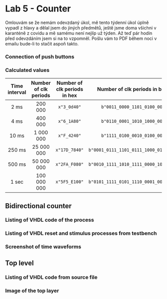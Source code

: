 # Lab 5 - Counter

Omlouvám se že nemám odevzdaný úkol, mě tento týdenní úkol úplně vypadl z hlavy a dělal jsem do jiných předmětů, ještě jsme doma všichni v karanténě z covidu a mě samému není nejlíp už týden. Až teď pár hodin před odevzdáním jsem si na to vzpomněl. Pošlu vám to PDF během noci v emailu bude-li to stačit aspoň takto.

### Connection of push buttons

### Calculated values
   | **Time interval** | **Number of clk periods** | **Number of clk periods in hex** | **Number of clk periods in binary** |
   | :-: | :-: | :-: | :-: |
   | 2&nbsp;ms | 200 000 | `x"3_0d40"` | `b"0011_0000_1101_0100_0000"` |
   | 4&nbsp;ms | 400 000 | `x"6_1A80"` | `b"0110_0001_1010_1000_0000"` |
   | 10&nbsp;ms | 1 000 000 | `x"F_4240"` | `b"1111_0100_0010_0100_0000"` |
   | 250&nbsp;ms | 25 000 000 | `x"17D_7840"` | `b"0001_0111_1101_0111_1000_0100_0000"` |
   | 500&nbsp;ms | 50 000 000 | `x"2FA_F080"` | `b"0010_1111_1010_1111_0000_1000_0000"` |
   | 1&nbsp;sec | 100 000 000 | `x"5F5_E100"` | `b"0101_1111_0101_1110_0001_0000_0000"` |

## Bidirectional counter

### Listing of VHDL code of the process

### Listing of VHDL reset and stimulus processes from testbench

### Screenshot of time waveforms

## Top level

### Listing of VHDL code from source file

### Image of the top layer
